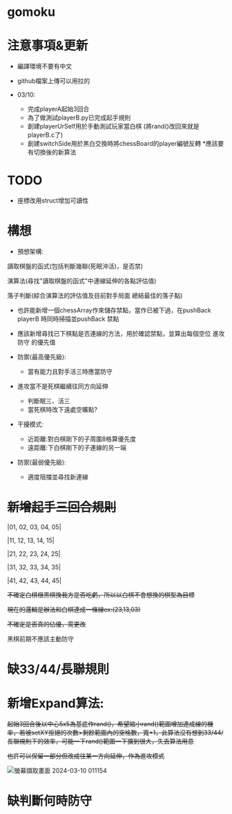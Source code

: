 # gomoku
 # 注意事項&更新
* 編譯環境不要有中文
* github檔案上傳可以用拉的
* 03/10:

  - 完成playerA起始3回合
  - 為了做測試playerB.py已完成起手規則
  - 創建playerUrSelf用於手動測試玩家當白棋 (將rand()改回來就是playerB.c了)
  - 創建switchSide用於黑白交換時將chessBoard的player編號反轉  *應該要有切換後的新算法

 # TODO
 
 * 座標改用struct增加可讀性
    
 # 構想

 * 預想架構:
 
 讀取棋盤的函式(包括判斷幾聯(死眠沖活)，是否禁)
 
 演算法(尋找"讀取棋盤的函式"中連線延伸的各點評估值)

 落子判斷(綜合演算法的評估值及目前對手局面 總結最佳的落子點)
 
* 也許能新增一個chessArray作來儲存禁點，當作已被下過，在pushBack playerB 時同時掃描並pushBack 禁點

* 應該新增尋找已下棋點是否連線的方法，用於確認禁點，並算出每個空位 進攻 防守 的優先值

* 防禦(最高優先級):

  - 當有能力且對手活三時應當防守

* 進攻當不是死棋繼續往同方向延伸

  - 判斷眠三、活三 
  - 當死棋時改下遠處空曠點?
    
* 干擾模式:
  
  - 近距離:對白棋剛下的子周圍8格算優先度
  - 遠距離:下白棋剛下的子連線的另一端

* 防禦(最弱優先級):

  - 適度阻擋並尋找新連線

 # ~~新增起手三回合規則~~
 
|01, 02, 03, 04, 05|

|11, 12, 13, 14, 15|

|21, 22, 23, 24, 25|

|31, 32, 33, 34, 35|

|41, 42, 43, 44, 45|

~~不確定白棋根黑棋換我方是否吃虧，所以以白棋不會想換的棋型為目標~~

~~現在的邏輯是辦法和白棋連成一條線ex:(23,13,03)~~

~~不確定是否真的佔優，需更改~~

黑棋前期不應該主動防守

 # 缺33/44/長聯規則
 

 # 新增Expand算法:

 ~~起始3回合後以中心5x5為基底作rand()，希望縮小rand()範圍增加連成線的機率，若被setXY拒絕的次數>剩餘範圍內的空格數，寬+1，此算法沒有想到33/44/長聯規則下的效率，可能一下rand()範圍一下擴到很大，失去算法用意~~

 ~~也許可以保留一部分但改成往某一方向延伸，作為進攻模式~~
 
 ![螢幕擷取畫面 2024-03-10 011154](https://github.com/ntut-Tu/gomoku/assets/160988691/043c8275-14e0-4cec-8523-8ead17e8f23a)

# 缺判斷何時防守

